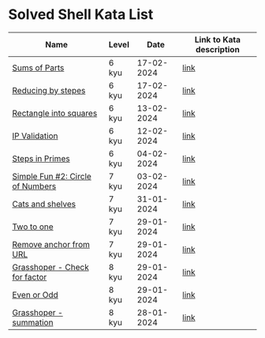 # Solved Shell Kata List

| Name  | Level | Date  | Link to Kata description
|-------|-------|-------|-------------------------
| [Sums of Parts](/Shell/sums-of-parts.sh) | 6 kyu | 17-02-2024 | [link](https://www.codewars.com/kata/5ce399e0047a45001c853c2b)
| [Reducing by stepes](/Shell/reducing-by-steps.sh) | 6 kyu | 17-02-2024 | [link](https://www.codewars.com/kata/56efab15740d301ab40002ee)
| [Rectangle into squares](/Shell/rectangle-into-squares.sh) | 6 kyu | 13-02-2024 | [link](https://www.codewars.com/kata/55466989aeecab5aac00003e)
| [IP Validation](/Shell/ip-validation.sh) | 6 kyu | 12-02-2024 | [link](https://www.codewars.com/kata/515decfd9dcfc23bb6000006)
| [Steps in Primes](/Shell/steps-in-primes.sh) | 6 kyu | 04-02-2024 | [link](https://www.codewars.com/kata/5613d06cee1e7da6d5000055)
| [Simple Fun #2: Circle of Numbers](/Shell/circle_of_numbers.sh) | 7 kyu | 03-02-2024 | [link](https://www.codewars.com/kata/58841cb52a077503c4000015)
| [Cats and shelves](/Shell/cats-and-shelves.sh) | 7 kyu | 31-01-2024 | [link](https://www.codewars.com/kata/62c93765cef6f10030dfa92b)
| [Two to one](/Shell/two-to-one.sh) | 7 kyu | 29-01-2024 | [link](https://www.codewars.com/kata/5656b6906de340bd1b0000ac)
| [Remove anchor from URL](/Shell/remove-anchor-from-url.sh) | 7 kyu | 29-01-2024 | [link](https://www.codewars.com/kata/51f2b4448cadf20ed0000386)
| [Grasshoper - Check for factor](/Shell/grasshopper-check-for-factor.sh) | 8 kyu | 29-01-2024 | [link](https://www.codewars.com/kata/55cbc3586671f6aa070000fb)
| [Even or Odd](/Shell/even-or-odd.sh) | 8 kyu | 29-01-2024 | [link](https://www.codewars.com/kata/53da3dbb4a5168369a0000fe)
| [Grasshoper - summation](/Shell/grasshopper-summation.sh) | 8 kyu | 28-01-2024 | [link](https://www.codewars.com/kata/55d24f55d7dd296eb9000030)
